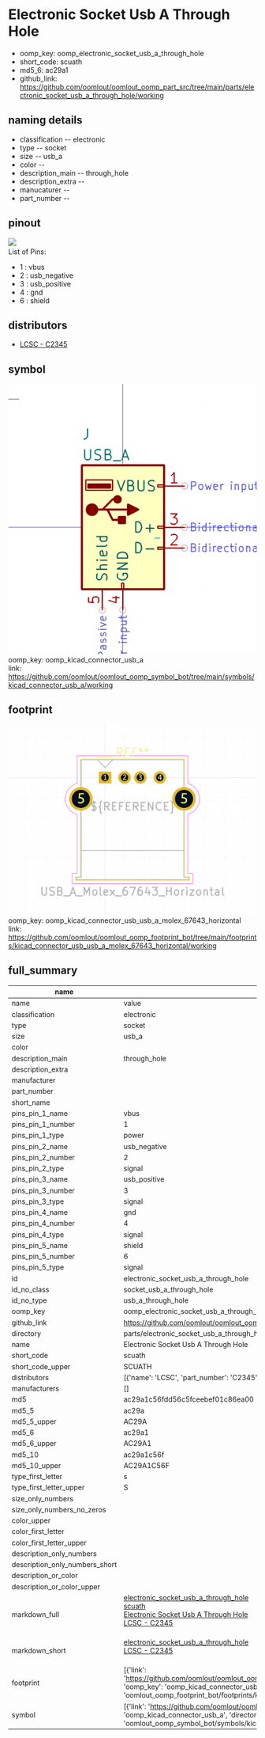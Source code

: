 # Electronic Socket Usb A Through Hole

  
* oomp_key: oomp_electronic_socket_usb_a_through_hole 
* short_code: scuath
* md5_6: ac29a1  
* github_link: https://github.com/oomlout/oomlout_oomp_part_src/tree/main/parts/electronic_socket_usb_a_through_hole/working  
## naming details
* classification -- electronic
* type -- socket
* size -- usb_a
* color -- 
* description_main -- through_hole
* description_extra -- 
* manucaturer -- 
* part_number -- 
## pinout
![](working_pinout_600.png)  
List of Pins:

* 1 : vbus
* 2 : usb_negative
* 3 : usb_positive
* 4 : gnd
* 6 : shield
## distributors
* [LCSC - C2345](https://lcsc.com/product-detail/C2345.html)  


## symbol

![](symbol/0/working/working_600.png)  
oomp_key: oomp_kicad_connector_usb_a  
link: https://github.com/oomlout/oomlout_oomp_symbol_bot/tree/main/symbols/kicad_connector_usb_a/working  

## footprint

![](footprint/0/working/working_600.png)  
oomp_key: oomp_kicad_connector_usb_usb_a_molex_67643_horizontal  
link: https://github.com/oomlout/oomlout_oomp_footprint_bot/tree/main/footprints/kicad_connector_usb_usb_a_molex_67643_horizontal/working  

## full_summary
| name | value | 
| --- | --- | 
| name | value | 
| classification | electronic | 
| type | socket | 
| size | usb_a | 
| color |  | 
| description_main | through_hole | 
| description_extra |  | 
| manufacturer |  | 
| part_number |  | 
| short_name |  | 
| pins_pin_1_name | vbus | 
| pins_pin_1_number | 1 | 
| pins_pin_1_type | power | 
| pins_pin_2_name | usb_negative | 
| pins_pin_2_number | 2 | 
| pins_pin_2_type | signal | 
| pins_pin_3_name | usb_positive | 
| pins_pin_3_number | 3 | 
| pins_pin_3_type | signal | 
| pins_pin_4_name | gnd | 
| pins_pin_4_number | 4 | 
| pins_pin_4_type | signal | 
| pins_pin_5_name | shield | 
| pins_pin_5_number | 6 | 
| pins_pin_5_type | signal | 
| id | electronic_socket_usb_a_through_hole | 
| id_no_class | socket_usb_a_through_hole | 
| id_no_type | usb_a_through_hole | 
| oomp_key | oomp_electronic_socket_usb_a_through_hole | 
| github_link | https://github.com/oomlout/oomlout_oomp_part_src/tree/main/parts/electronic_socket_usb_a_through_hole/working | 
| directory | parts/electronic_socket_usb_a_through_hole | 
| name | Electronic Socket Usb A Through Hole | 
| short_code | scuath | 
| short_code_upper | SCUATH | 
| distributors | [{'name': 'LCSC', 'part_number': 'C2345', 'link': 'https://lcsc.com/product-detail/C2345.html', 'id': 'distributor_lcsc'}] | 
| manufacturers | [] | 
| md5 | ac29a1c56fdd56c5fceebef01c86ea00 | 
| md5_5 | ac29a | 
| md5_5_upper | AC29A | 
| md5_6 | ac29a1 | 
| md5_6_upper | AC29A1 | 
| md5_10 | ac29a1c56f | 
| md5_10_upper | AC29A1C56F | 
| type_first_letter | s | 
| type_first_letter_upper | S | 
| size_only_numbers |  | 
| size_only_numbers_no_zeros |  | 
| color_upper |  | 
| color_first_letter |  | 
| color_first_letter_upper |  | 
| description_only_numbers |  | 
| description_only_numbers_short |   | 
| description_or_color |   | 
| description_or_color_upper |   | 
| markdown_full | [electronic_socket_usb_a_through_hole](https://github.com/oomlout/oomlout_oomp_part_src/tree/main/parts/electronic_socket_usb_a_through_hole/working)<br>[scuath](https://github.com/oomlout/oomlout_oomp_part_src/tree/main/parts/electronic_socket_usb_a_through_hole/working)<br>[Electronic Socket Usb A Through Hole](https://github.com/oomlout/oomlout_oomp_part_src/tree/main/parts/electronic_socket_usb_a_through_hole/working)<br>[LCSC - C2345<br>](https://lcsc.com/product-detail/C2345.html)<br> | 
| markdown_short | [electronic_socket_usb_a_through_hole](https://github.com/oomlout/oomlout_oomp_part_src/tree/main/parts/electronic_socket_usb_a_through_hole/working)<br>[LCSC - C2345<br>](https://lcsc.com/product-detail/C2345.html)<br> | 
| footprint | [{'link': 'https://github.com/oomlout/oomlout_oomp_footprint_bot/tree/main/foootprntss/kicad_connector_usb_usb_a_molex_67643_horizontal', 'oomp_key': 'oomp_kicad_connector_usb_usb_a_molex_67643_horizontal', 'directory': 'oomlout_oomp_footprint_bot/footprints/kicad_connector_usb_usb_a_molex_67643_horizontal//working/working.kicad_mod'}] | 
| symbol | [{'link': 'https://github.com/oomlout/oomlout_oomp_symbol_bot/tree/main/symbols/kicad_connector_usb_a', 'oomp_key': 'oomp_kicad_connector_usb_a', 'directory': 'oomlout_oomp_symbol_bot/symbols/kicad_connector_usb_a//working/working.kicad_sym'}] | 
